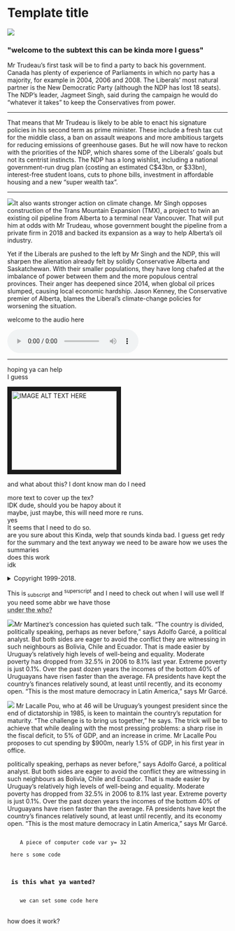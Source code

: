 <div class="thirdOverlayLine"></div>

<h1 class="titlo mt-2">
  Template title
</h1>

<div class="firsto">
    <img src="../../assets/snow.jpg" class="imma">
    <h3 class="appetize mb-1">
    "welcome to the subtext this can be kinda more I guess"
    </h3>
</div>

<div id="bloggo">

Mr Trudeau’s first task will be to find a party to back his government. Canada has plenty of experience of Parliaments in which no party has a majority, for example in 2004, 2006 and 2008. The Liberals’ most natural partner is the New Democratic Party (although the NDP has lost 18 seats). The NDP’s leader, Jagmeet Singh, said during the campaign he would do “whatever it takes” to keep the Conservatives from power.

---

That means that Mr Trudeau is likely to be able to enact his signature policies in his second term as prime minister. These include a fresh tax cut for the middle class, a ban on assault weapons and more ambitious targets for reducing emissions of greenhouse gases. But he will now have to reckon with the priorities of the NDP, which shares some of the Liberals’ goals but not its centrist instincts. The NDP has a long wishlist, including a national government-run drug plan (costing an estimated C$43bn, or $33bn), interest-free student loans, cuts to phone bills, investment in affordable housing and a new “super wealth tax”.

---

<img src="../../assets/snow.jpg" class="righto">It also wants stronger action on climate change. Mr Singh opposes construction of the Trans Mountain Expansion (TMX), a project to twin an existing oil pipeline from Alberta to a terminal near Vancouver. That will put him at odds with Mr Trudeau, whose government bought the pipeline from a private firm in 2018 and backed its expansion as a way to help Alberta’s oil industry.

Yet if the Liberals are pushed to the left by Mr Singh and the NDP, this will sharpen the alienation already felt by solidly Conservative Alberta and Saskatchewan. With their smaller populations, they have long chafed at the imbalance of power between them and the more populous central provinces. Their anger has deepened since 2014, when global oil prices slumped, causing local economic hardship. Jason Kenney, the Conservative premier of Alberta, blames the Liberal’s climate-change policies for worsening the situation.

welcome to the audio here 

<audio controls>
  <source src="horse.ogg" type="audio/ogg">
  this happears only if source fails
</audio>

---

hoping ya can help  
I guess
<div class="lefto">
  <a href="http://www.youtube.com/watch?feature=player_embedded&v=YOUTUBE_VIDEO_ID_HERE
  " target="_blank">
  <img src="https://meme.xyz/uploads/posts/t/l-31270-undercover-cop-at-a-festival-starter-pack.jpg" 
  alt="IMAGE ALT TEXT HERE" width="240" height="180" border="10" /></a>
</div>

and what about this? I dont know man
do I need 

more text to cover up the tex?  
IDK dude, should you be hapoy about it  
maybe, just maybe, this will need more re runs.   
yes   
It seems that I need to do so.  
are you sure about this 
Kinda, welp that sounds kinda bad.
I guess
get redy for the summary and the text 
anyway we need to be aware how we uses the summaries  
does this work  
idk
<details>
  <summary>Copyright 1999-2018.</summary>
  <p> - by Refsnes Data. All Rights Reserved. 
        welp I guess we can have some text All content and graphics on this web site are the property 
        of the company Refsnes Data.</p>
</details>

This is<sub> subscript</sub> and <sup>superscript</sup> 
and I need to check out when I will use
well If you need some abbr we have those  
<abbr title="World Health Organization"> under the who? </abbr>

<img src="../../assets/snow.jpg" class="lefto">Mr Martínez’s concession has quieted such talk. “The country is divided, politically speaking, perhaps as never before,” says Adolfo Garcé, a political analyst. But both sides are eager to avoid the conflict they are witnessing in such neighbours as Bolivia, Chile and Ecuador. That is made easier by Uruguay’s relatively high levels of well-being and equality. Moderate poverty has dropped from 32.5% in 2006 to 8.1% last year. Extreme poverty is just 0.1%. Over the past dozen years the incomes of the bottom 40% of Uruguayans have risen faster than the average. FA presidents have kept the country’s finances relatively sound, at least until recently, and its economy open. “This is the most mature democracy in Latin America,” says Mr Garcé.

<img src="../../assets/snow.jpg" class="tutto">
Mr Lacalle Pou, who at 46 will be Uruguay’s youngest president since the end of dictatorship in 1985, is keen to maintain the country’s reputation for maturity. “The challenge is to bring us together,” he says. The trick will be to achieve that while dealing with the most pressing problems: a sharp rise in the fiscal deficit, to 5% of GDP, and an increase in crime. Mr Lacalle Pou proposes to cut spending by $900m, nearly 1.5% of GDP, in his first year in office.

politically speaking, perhaps as never before,” says Adolfo Garcé, a political analyst. But both sides are eager to avoid the conflict they are witnessing in such neighbours as Bolivia, Chile and Ecuador. That is made easier by Uruguay’s relatively high levels of well-being and equality. Moderate poverty has dropped from 32.5% in 2006 to 8.1% last year. Extreme poverty is just 0.1%. Over the past dozen years the incomes of the bottom 40% of Uruguayans have risen faster than the average. FA presidents have kept the country’s finances relatively sound, at least until recently, and its economy open. “This is the most mature democracy in Latin America,” says Mr Garcé.

<code>
	A piece of computer code var y= 32 
    <div> here s some code </div>
    <h3> is this what ya wanted? </h3>
    we can set some code here
</code><br>

how does it work?

</div>
